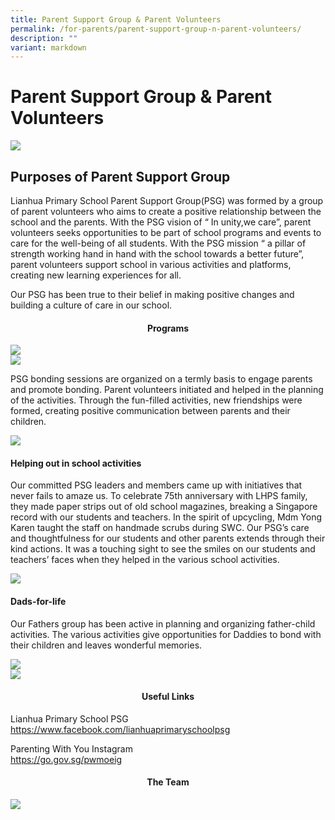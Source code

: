 ```yaml
---
title: Parent Support Group & Parent Volunteers
permalink: /for-parents/parent-support-group-n-parent-volunteers/
description: ""
variant: markdown
---
```

# Parent Support Group &amp; Parent Volunteers

![](/images/Parent%20Support%20Group/image5.jpg)

## Purposes of Parent Support Group

Lianhua Primary School Parent Support Group(PSG) was formed by a group of parent volunteers who aims to create a positive relationship between the school and the parents. With the PSG vision of “ In unity,we care”, parent volunteers seeks opportunities to be part of school programs and events to care for the well-being of all students. With the PSG mission “ a pillar of strength working hand in hand with the school towards a better future”, parent volunteers support school in various activities and platforms, creating new learning experiences for all.

Our PSG has been true to their belief in making positive changes and building a culture of care in our school.

#### <center>Programs</center>

 ![](/images/Parent%20Support%20Group/Teacher_s_Day_celebration_2023.jpg) 
 <br>
 ![](/images/Parent%20Support%20Group/Project_Smile.jpg) 
<br>

PSG bonding sessions are organized on a termly basis to engage parents and promote bonding. Parent volunteers initiated and helped in the planning of the activities. Through the fun-filled activities, new friendships were formed, creating positive communication between parents and their children. 

![](/images/Parent%20Support%20Group/image3.jpg)

#### Helping out in school activities

Our committed PSG leaders and members came up with initiatives that never fails to amaze us. To celebrate 75th anniversary with LHPS family, they made paper strips out of old school magazines, breaking a Singapore record with our students and teachers. In the spirit of upcycling, Mdm Yong Karen taught the staff on handmade scrubs during SWC. Our PSG’s care and thoughtfulness for our students and other parents extends through their kind actions. It was a touching sight to see the smiles on our students and teachers’ faces when they helped in the various school activities.

![](/images/Parent%20Support%20Group/mt%20fiesta%2023_93.JPG)

#### Dads-for-life

Our Fathers group has been active in planning and organizing father-child activities. The various activities give opportunities for Daddies to bond with their children and leaves wonderful memories.

![](/images/Parent%20Support%20Group/dadsforlife2024.jpg)
<br>
![](/images/Parent%20Support%20Group/Dadsforlife.jpg)



#### <center>Useful Links</center>

Lianhua Primary School PSG      
<a href="https://www.facebook.com/lianhuaprimaryschoolpsg" target="_blank">https://www.facebook.com/lianhuaprimaryschoolpsg</a>

Parenting With You Instagram<br>
<a href="https://go.gov.sg/pwmoeig" target="_blank">https://go.gov.sg/pwmoeig</a>

#### <center>The Team</center>

![](/images/Parent%20Support%20Group/image8.jpg)